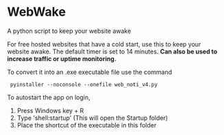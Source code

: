 # WebWake
 A python script to keep your website awake

 For free hosted websites that have a cold start, use this to keep your website awake. The default timer is set to 14 minutes. **Can also be used to increase traffic or uptime monitoring.**


To convert it into an .exe executable file use the command 
```linux
 pyinstaller --noconsole --onefile web_noti_v4.py
```
To autostart the app on login, 
1. Press Windows key + R
2. Type 'shell:startup' (This will open the Startup folder)
3. Place the shortcut of the executable in this folder
